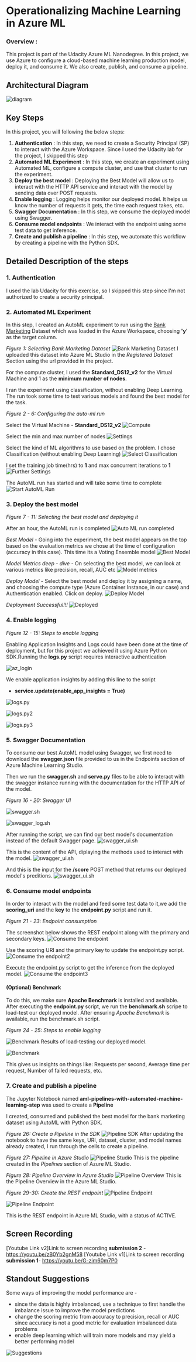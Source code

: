 # Operationalizing Machine Learning in Azure ML
### Overview : 
This project is part of the Udacity Azure ML Nanodegree. In this project, we use Azure to configure a cloud-based machine learning production model, deploy it, and consume it. We also create, publish, and consume a pipeline.

## Architectural Diagram
![diagram](images/diagram.png)

## Key Steps
In this project, you will following the below steps:

1. **Authentication** : In this step, we need to create a Security Principal (SP) to interact with the Azure Workspace. Since I used the Udacity lab for the project, I skipped this step
2. **Automated ML Experiment** : In this step, we create an experiment using Automated ML, configure a compute cluster, and use that cluster to run the experiment.
3. **Deploy the best model** : Deploying the Best Model will allow us to interact with the HTTP API service and interact with the model by sending data over POST requests.
4. **Enable logging** : Logging helps monitor our deployed model. It helps us know the number of requests it gets, the time each request takes, etc.
5. **Swagger Documentation** : In this step, we consume the deployed model using Swagger.
6. **Consume model endpoints** : We interact with the endpoint using some test data to get inference.
7. **Create and publish a pipeline** : In this step, we automate this workflow by creating a pipeline with the Python SDK.

## Detailed Description of the steps

### 1. Authentication
I used the lab Udacity for this exercise, so I skipped this step since I'm not authorized to create a security principal.

### 2. Automated ML Experiment
In this step, I created an AutoML experiment to run using the [Bank Marketing](https://automlsamplenotebookdata.blob.core.windows.net/automl-sample-notebook-data/bankmarketing_train.csv) Dataset which was loaded in the Azure Workspace, choosing **'y'** as the target column.

*Figure 1: Selecting Bank Marketing Dataset*
![Bank Marketing Dataset](images/1.bank_marketing_dataset_register.png)
I uploaded this dataset into Azure ML Studio in the *Registered Dataset* Section using the url provided in the project.

For the compute cluster, I used the **Standard_DS12_v2** for the Virtual Machine and 1 as the **minimum number of nodes**.

I ran the experiment using classification, without enabling Deep Learning. The run took some time to test various models and found the best model for the task.

*Figure 2 - 6: Configuring the auto-ml run*

Select the Virtual Machine - **Standard_DS12_v2**
![Compute](images/2.compute.png)

Select the min and max number of nodes 
![Settings](images/3.settings.png)

Select the kind of ML algorithms to use based on the problem. I chose Classification (without enabling Deep Learning)
![Select Classification](images/4.classification.png)

I set the training job time(hrs) to **1** and max concurrent iterations to **1**
![Further Settings](images/5.further_settings.png)

The AutoML run has started and will take some time to complete
![Start AutoML Run](images/6.start_automl_run.png)

### 3. Deploy the best model

*Figure 7 - 11: Selecting the best model and deploying it*

After an hour, the AutoML run is completed
![Auto ML run completed](images/7.run_completed.png)

*Best Model* - Going into the experiment, the best model appears on the top based on the evaluation metrics we chose at the time of configuration (accuracy in this case). This time its a Voting Ensemble model
![Best Model](images/8.best_model.png)

*Model Metrics deep - dive* - On selecting the best model, we can look at various metrics like precision, recall, AUC etc
![Model metrics](images/9.model_metrics.png)

*Deploy Model* - Select the best model and deploy it by assigning a name, and choosing the compute type (Azure Container Instance, in our case) and Authentication enabled. Click on deploy.
![Deploy Model](images/10.deploy_model.png)

*Deployment Successful!!!*
![Deployed](images/11.dedployment_successful.png)

### 4. Enable logging

*Figure 12 - 15: Steps to enable logging*

Enabling Application Insights and Logs could have been done at the time of deployment, but for this project we achieved it using Azure Python SDK.Running the **logs.py** script requires interactive authentication

![az_login](images/12.az_login.png)

We enable application insights by adding this line to the script
- **service.update(enable_app_insights = True)**

![logs.py](images/13.logs_enable_app_insights.png)

![logs.py2](images/14.logger_initialised.png)

![logs.py3](images/15.endpoint_enabled_insights.png)

### 5. Swagger Documentation

To consume our best AutoML model using Swagger, we first need to download the **swagger.json** file provided to us in the Endpoints section of Azure Machine Learning Studio.

Then we run the **swagger.sh** and **serve.py** files to be able to interact with the swagger instance running with the documentation for the HTTP API of the model.

*Figure 16 - 20: Swagger UI*

![swagger.sh](images/16.swagger.sh.png)

![swagger_log.sh](images/17.swagger_logs.png)

After running the script, we can find our best model's documentation instead of the default Swagger page.
![swagger_ui.sh](images/18.swagger_ui.png)

This is the content of the API, diplaying the methods used to interact with the model.
![swagger_ui.sh](images/19.swagger_ui1.png)

And this is the input for the **/score** POST method that returns our deployed model's preditions.
![swagger_ui.sh](images/20.swagger_ui2.png)

### 6. Consume model endpoints

In order to interact with the model and feed some test data to it,we add the **scoring_uri** and the **key** to the **endpoint.py** script and run it.

*Figure 21 - 23: Endpoint consumption*

The screenshot below shows the REST endpoint along with the primary and secondary keys.
![Consume the endpoint](images/21.endpoint.py.png)

Use the scoring URI and the primary key to update the endpoint.py script.
![Consume the endpoint2](images/22.endpoint_key.png)

Execute the endpoint.py script to get the inference from the deployed model.
![Consume the endpoint3](images/23.endpoint_run.png)

#### (Optional) Benchmark
To do this, we make sure **Apache Benchmark** is installed and available. After executing the **endpoint.py** script, we run the **benchmark.sh** scripe to load-test our deployed model. After ensuring *Apache Benchmark* is available, run the benchmark.sh script.

*Figure 24 - 25: Steps to enable logging*

![Benchmark](images/24.benchmark.sh.png)
Results of load-testing our deployed model.

![Benchmark](images/25.benchmark.sh2.png)

This gives us insights on things like: Requests per second, Average time per request, Number of failed requests, etc.

### 7. Create and publish a pipeline

The Jupyter Notebook named **aml-pipelines-with-automated-machine-learning-step** was used to create a **Pipeline**

I created, consumed and published the best model for the bank marketing dataset using AutoML with Python SDK.

*Figure 26: Create a Pipeline in the SDK*
![Pipeline SDK](images/26.aml_nb.png)
After updating the notebook to have the same keys, URI, dataset, cluster, and model names already created, I run through the cells to create a pipeline.

*Figure 27: Pipeline in Azure Studio*
![Pipeline Studio](images/27.aml_studio.png)
This is the pipeline created in the *Pipelines* section of Azure ML Studio.

*Figure 28: Pipeline Overview in Azure Studio*
![Pipeline Overview](images/29.aml_studio_pipeline_completed.png)
This is the Pipeline Overview in the Azure ML Studio.

*Figure 29-30: Create the REST endpoint*
![Pipeline Endpoint](images/28.aml_pipeline_endpoint.png)

![Pipeline Endpoint](images/30.aml_rest_endpoint.png)

This is the REST endpoint in Azure ML Studio, with a status of ACTIVE.
## Screen Recording

[Youtube Link v2]Link to screen recording **submission 2** - https://youtu.be/zB0Yb2gnM58
[Youtube Link v1]Link to screen recording **submission 1**- https://youtu.be/G-zim60m7P0

## Standout Suggestions
Some ways of improving the model performance are -
- since the data is highly imbalanced, use a technique to first handle the imbalance issue to improve the model predictions
- change the scoring metric from accuracy to precision, recall or AUC since accuracy is not a good metric for evaluation imbalanced data problems
- enable deep learning which will train more models and may yield a better performing model

![Suggestions](images/31.suggestions.png)
